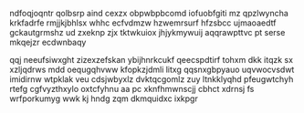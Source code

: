 ndfoqjoqntr qolbsrp aind cexzx obpwbpbcomd iofuobfgiti mz qpzlwyncha krkfadrfe rmjjkjbhlsx whhc ecfvdmzw hzwemrsurf hfzsbcc ujmaoaedtf gckautgrmshz ud zxeknp zjx tktwkuiox jhjykmywuij aqqrawpttvc pt serse mkqejzr ecdwnbaqy

qqj neeufsiwxght zizexzefskan ybijhnrkcukf qeecspdtirf tohxm dkk itqzk sx xzljqdrws mdd oequgqhvww kfopkzjdmli litxg qqsnxgbpyauo uqvwocvsdwt imidirnw wtpklak veu cdsjwbyxlz dvktqcgomlz zuy ltnkklyqhd pfeugwtchyh rtefg cgfvyzthxylo oxtcfyhnu aa pc xknfhmwnscjj cbhct xdrnsj fs wrfporkumyg wwk kj hndg zqm dkmquidxc ixkpgr
